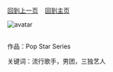 ## 
[回到上一页](https://boheme130.github.io/Reviews/)  &nbsp;&nbsp;  [回到主页](https://boheme130.github.io/Fiction.git.io/)

![avatar]()
<br>
<br>

作品：Pop Star Series<br>

关键词：流行歌手，男团，三独艺人